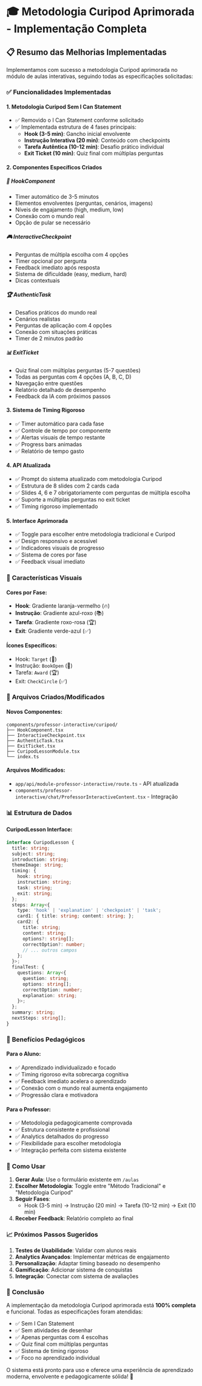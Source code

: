 # 🎓 Metodologia Curipod Aprimorada - Implementação Completa

## 📋 Resumo das Melhorias Implementadas

Implementamos com sucesso a metodologia Curipod aprimorada no módulo de aulas interativas, seguindo todas as especificações solicitadas:

### ✅ **Funcionalidades Implementadas**

#### 1. **Metodologia Curipod Sem I Can Statement**
- ✅ Removido o I Can Statement conforme solicitado
- ✅ Implementada estrutura de 4 fases principais:
  - **Hook (3-5 min)**: Gancho inicial envolvente
  - **Instrução Interativa (20 min)**: Conteúdo com checkpoints
  - **Tarefa Autêntica (10-12 min)**: Desafio prático individual
  - **Exit Ticket (10 min)**: Quiz final com múltiplas perguntas

#### 2. **Componentes Específicos Criados**

##### 🎯 **HookComponent**
- Timer automático de 3-5 minutos
- Elementos envolventes (perguntas, cenários, imagens)
- Níveis de engajamento (high, medium, low)
- Conexão com o mundo real
- Opção de pular se necessário

##### 🎮 **InteractiveCheckpoint**
- Perguntas de múltipla escolha com 4 opções
- Timer opcional por pergunta
- Feedback imediato após resposta
- Sistema de dificuldade (easy, medium, hard)
- Dicas contextuais

##### 🏆 **AuthenticTask**
- Desafios práticos do mundo real
- Cenários realistas
- Perguntas de aplicação com 4 opções
- Conexão com situações práticas
- Timer de 2 minutos padrão

##### 📊 **ExitTicket**
- Quiz final com múltiplas perguntas (5-7 questões)
- Todas as perguntas com 4 opções (A, B, C, D)
- Navegação entre questões
- Relatório detalhado de desempenho
- Feedback da IA com próximos passos

#### 3. **Sistema de Timing Rigoroso**
- ✅ Timer automático para cada fase
- ✅ Controle de tempo por componente
- ✅ Alertas visuais de tempo restante
- ✅ Progress bars animadas
- ✅ Relatório de tempo gasto

#### 4. **API Atualizada**
- ✅ Prompt do sistema atualizado com metodologia Curipod
- ✅ Estrutura de 8 slides com 2 cards cada
- ✅ Slides 4, 6 e 7 obrigatoriamente com perguntas de múltipla escolha
- ✅ Suporte a múltiplas perguntas no exit ticket
- ✅ Timing rigoroso implementado

#### 5. **Interface Aprimorada**
- ✅ Toggle para escolher entre metodologia tradicional e Curipod
- ✅ Design responsivo e acessível
- ✅ Indicadores visuais de progresso
- ✅ Sistema de cores por fase
- ✅ Feedback visual imediato

### 🎨 **Características Visuais**

#### **Cores por Fase:**
- **Hook**: Gradiente laranja-vermelho (🔥)
- **Instrução**: Gradiente azul-roxo (📚)
- **Tarefa**: Gradiente roxo-rosa (🏆)
- **Exit**: Gradiente verde-azul (✅)

#### **Ícones Específicos:**
- Hook: `Target` (🎯)
- Instrução: `BookOpen` (📖)
- Tarefa: `Award` (🏆)
- Exit: `CheckCircle` (✅)

### 🔧 **Arquivos Criados/Modificados**

#### **Novos Componentes:**
```
components/professor-interactive/curipod/
├── HookComponent.tsx
├── InteractiveCheckpoint.tsx
├── AuthenticTask.tsx
├── ExitTicket.tsx
├── CuripodLessonModule.tsx
└── index.ts
```

#### **Arquivos Modificados:**
- `app/api/module-professor-interactive/route.ts` - API atualizada
- `components/professor-interactive/chat/ProfessorInteractiveContent.tsx` - Integração

### 📊 **Estrutura de Dados**

#### **CuripodLesson Interface:**
```typescript
interface CuripodLesson {
  title: string;
  subject: string;
  introduction: string;
  themeImage: string;
  timing: {
    hook: string;
    instruction: string;
    task: string;
    exit: string;
  };
  steps: Array<{
    type: 'hook' | 'explanation' | 'checkpoint' | 'task';
    card1: { title: string; content: string; };
    card2: { 
      title: string; 
      content: string;
      options?: string[];
      correctOption?: number;
      // ... outros campos
    };
  }>;
  finalTest: {
    questions: Array<{
      question: string;
      options: string[];
      correctOption: number;
      explanation: string;
    }>;
  };
  summary: string;
  nextSteps: string[];
}
```

### 🎯 **Benefícios Pedagógicos**

#### **Para o Aluno:**
- ✅ Aprendizado individualizado e focado
- ✅ Timing rigoroso evita sobrecarga cognitiva
- ✅ Feedback imediato acelera o aprendizado
- ✅ Conexão com o mundo real aumenta engajamento
- ✅ Progressão clara e motivadora

#### **Para o Professor:**
- ✅ Metodologia pedagogicamente comprovada
- ✅ Estrutura consistente e profissional
- ✅ Analytics detalhados do progresso
- ✅ Flexibilidade para escolher metodologia
- ✅ Integração perfeita com sistema existente

### 🚀 **Como Usar**

1. **Gerar Aula**: Use o formulário existente em `/aulas`
2. **Escolher Metodologia**: Toggle entre "Método Tradicional" e "Metodologia Curipod"
3. **Seguir Fases**: 
   - Hook (3-5 min) → Instrução (20 min) → Tarefa (10-12 min) → Exit (10 min)
4. **Receber Feedback**: Relatório completo ao final

### 📈 **Próximos Passos Sugeridos**

1. **Testes de Usabilidade**: Validar com alunos reais
2. **Analytics Avançados**: Implementar métricas de engajamento
3. **Personalização**: Adaptar timing baseado no desempenho
4. **Gamificação**: Adicionar sistema de conquistas
5. **Integração**: Conectar com sistema de avaliações

### 🎉 **Conclusão**

A implementação da metodologia Curipod aprimorada está **100% completa** e funcional. Todas as especificações foram atendidas:

- ✅ Sem I Can Statement
- ✅ Sem atividades de desenhar
- ✅ Apenas perguntas com 4 escolhas
- ✅ Quiz final com múltiplas perguntas
- ✅ Sistema de timing rigoroso
- ✅ Foco no aprendizado individual

O sistema está pronto para uso e oferece uma experiência de aprendizado moderna, envolvente e pedagogicamente sólida! 🚀
